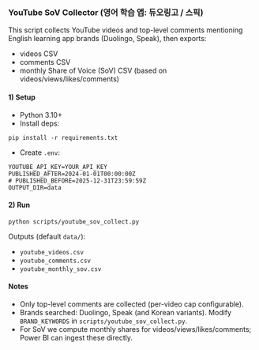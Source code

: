 ### YouTube SoV Collector (영어 학습 앱: 듀오링고 / 스픽)

This script collects YouTube videos and top-level comments mentioning English learning app brands (Duolingo, Speak), then exports:
- videos CSV
- comments CSV
- monthly Share of Voice (SoV) CSV (based on videos/views/likes/comments)

#### 1) Setup
- Python 3.10+
- Install deps:
```
pip install -r requirements.txt
```
- Create `.env`:
```
YOUTUBE_API_KEY=YOUR_API_KEY
PUBLISHED_AFTER=2024-01-01T00:00:00Z
# PUBLISHED_BEFORE=2025-12-31T23:59:59Z
OUTPUT_DIR=data
```

#### 2) Run
```
python scripts/youtube_sov_collect.py
```

Outputs (default `data/`):
- `youtube_videos.csv`
- `youtube_comments.csv`
- `youtube_monthly_sov.csv`

#### Notes
- Only top-level comments are collected (per-video cap configurable).
- Brands searched: Duolingo, Speak (and Korean variants). Modify `BRAND_KEYWORDS` in `scripts/youtube_sov_collect.py`.
- For SoV we compute monthly shares for videos/views/likes/comments; Power BI can ingest these directly.
